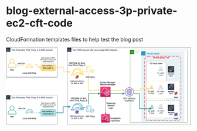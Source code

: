 # blog-external-access-3p-private-ec2-cft-code
CloudFormation templates files to help test the blog post

![Blog post : Granting access to third parties on private EC2 instances!](./SSMSessionManager_External3rdParties-Page-01-UsingIAMRole.png "Architecture for granting access to third parties on private EC2 instances")
